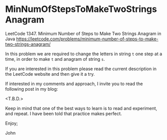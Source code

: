 # MinNumOfStepsToMakeTwoStringsAnagram
LeetCode 1347. Minimum Number of Steps to Make Two Strings Anagram in Java
https://leetcode.com/problems/minimum-number-of-steps-to-make-two-strings-anagram/

In this problem we are required to change the letters in string `t`
one step at a time, in order to make `t` and anagram of string `s`.

If you are interested in this problem please read the current description
in the LeetCode website and then give it a try.

If interested in my comments and approach, I invite you to read the following
post in my blog:

<T.B.D.>

Keep in mind that one of the best ways to learn is to read and experiment,
and repeat. I have been told that practice makes perfect.

Enjoy;

John
